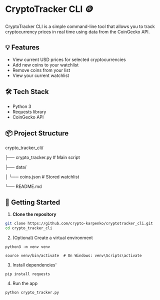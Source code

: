 # CryptoTracker CLI 🪙

CryptoTracker CLI is a simple command-line tool that allows you to track cryptocurrency prices in real time using data from the CoinGecko API.

## 💡 Features

- View current USD prices for selected cryptocurrencies
- Add new coins to your watchlist
- Remove coins from your list
- View your current watchlist

## 🛠 Tech Stack

- Python 3
- Requests library
- CoinGecko API

## 📦 Project Structure

crypto_tracker_cli/

├── crypto_tracker.py # Main script

├── data/

│   └── coins.json # Stored watchlist

└── README.md

            
## 🚀 Getting Started

1. **Clone the repository**

```bash
git clone https://github.com/crypto-karpenko/cryptotracker_cli.git
cd crypto_tracker_cli
```
2. (Optional) Create a virtual environment
  ``` 
  python3 -m venv venv

  source venv/bin/activate  # On Windows: venv\Scripts\activate
  ```
3. Install dependencies'
  ```
  pip install requests
  ```

4. Run the app
  ```
  python crypto_tracker.py
  ```
